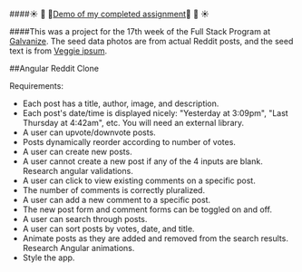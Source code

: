 
####:sunny: :palm_tree: :evergreen_tree:[Demo of my completed assignment](http://lorienmcs.github.io/angular_7/#/):evergreen_tree: :palm_tree: :sunny:

####This was a project for the 17th week of the Full Stack Program at [Galvanize](http://www.galvanize.com/courses/full-stack/). The seed data photos are from actual Reddit posts, and the seed text is from [Veggie ipsum](http://veggieipsum.com/).

##Angular Reddit Clone

Requirements:

* Each post has a title, author, image, and description.
* Each post's date/time is displayed nicely: "Yesterday at 3:09pm", "Last Thursday at 4:42am", etc. You will need an external library. 
* A user can upvote/downvote posts.
* Posts dynamically reorder according to number of votes.
* A user can create new posts.
* A user cannot create a new post if any of the 4 inputs are blank.  Research angular validations.
* A user can click to view existing comments on a specific post.
* The number of comments is correctly pluralized.
* A user can add a new comment to a specific post.
* The new post form and comment forms can be toggled on and off.
* A user can search through posts.
* A user can sort posts by votes, date, and title.
* Animate posts as they are added and removed from the search results.  Research Angular animations.
* Style the app.
